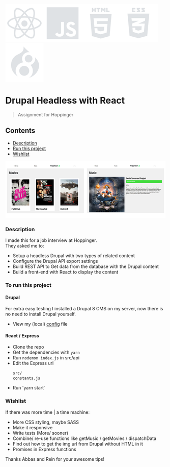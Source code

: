 ![react icon](https://github.com/boudewijndanser/drupal-headless-react/blob/master/public/dev-icons/react.svg)![js icon](https://github.com/boudewijndanser/drupal-headless-react/blob/master/public/dev-icons/js.svg)![html icon](https://github.com/boudewijndanser/drupal-headless-react/blob/master/public/dev-icons/html.svg)![css icon](https://github.com/boudewijndanser/drupal-headless-react/blob/master/public/dev-icons/css.svg)![drupal icon](https://github.com/boudewijndanser/drupal-headless-react/blob/master/public/dev-icons/drupal.svg)
# Drupal Headless with React
> Assignment for Hoppinger

## Contents
- [Description](#description)
- [Run this project](#to-run-this-project)
- [Wishlist](#wishlist)

![What it looks like...](https://github.com/boudewijndanser/drupal-headless-react/blob/master/public/img/hoppinger-screenshots.png)

### Description
I made this for a job interview at Hoppinger. <br/> They asked me to:

* Setup a headless Drupal with two types of related content
* Configure the Drupal API export settings
* Build REST API to Get data from the database with the Drupal content
* Build a front-end with React to display the content

### To run this project
#### Drupal
For extra easy testing I installed a Drupal 8 CMS on my server, now there is no need to install Drupal yourself. 
* View my (local) [config](https://github.com/boudewijndanser/drupal-headless-react/blob/master/drupal-config.tar.gz?raw=true) file

#### React / Express
* Clone the repo
* Get the dependencies with `yarn`
* Run `nodemon index.js` in src/api
* Edit the Express url 
  ```
  src/
  constants.js
  ```
* Run 'yarn start`

### Wishlist

If there was more time | a time machine:
* More CSS styling, maybe SASS
* Make it responsive
* Write tests (More/ sooner)
* Combine/ re-use functions like getMusic / getMovies / dispatchData
* Find out how to get the img url from Drupal without HTML in it
* Promises in Express functions

Thanks Abbas and Rein for your awesome tips!

